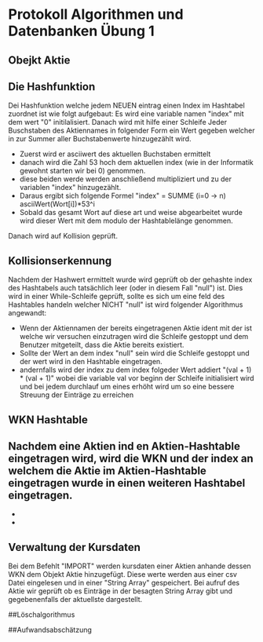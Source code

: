 # Protokoll Algorithmen und Datenbanken Übung 1

## Obejkt Aktie

## Die Hashfunktion
 Dei Hashfunktion welche jedem NEUEN eintrag einen Index im Hashtabel zuordnet ist wie folgt aufgebaut:
 Es wird eine variable namen "index" mit dem wert "0" initilalisiert. Danach wird mit hilfe einer Schleife 
 Jeder Buschstaben des Aktiennames in folgender Form ein Wert gegeben welcher in zur Summer aller Buchstabenwerte hinzugezählt wird.
 
 - Zuerst wird er asciiwert des aktuellen Buchstaben ermittelt
 - danach wird die Zahl 53 hoch dem aktuellen index (wie in der Informatik gewohnt starten wir bei 0) genommen.
 - diese beiden werde werden anschließend multipliziert und zu der variablen "index" hinzugezählt.
 - Daraus ergibt sich folgende Formel "index" = SUMME (i=0 -> n) asciiWert(Wort[i])*53^i
 - Sobald das gesamt Wort auf diese art und weise abgearbeitet wurde wird dieser Wert mit dem modulo der Hashtablelänge genommen.
 
 Danach wird auf Kollision geprüft.


## Kollisionserkennung
 Nachdem der Hashwert ermittelt wurde wird geprüft ob der gehashte index des Hashtabels auch tatsächlich leer (oder in diesem Fall "null") ist.
 Dies wird in einer While-Schleife geprüft, sollte es sich um eine feld des Hashtables handeln welcher NICHT "null" ist wird folgender Algorithmus angewandt:
 - Wenn der Aktiennamen der bereits eingetragenen Aktie ident mit der ist welche wir versuchen einzutragen wird die Schleife gestoppt und dem Benutzer mitgeteilt, dass die Aktie bereits existiert.
 - Sollte der Wert an dem index "null" sein wird die Schleife gestoppt und der wert wird in den Hashtable eingetragen.
 - andernfalls wird der index zu dem index folgeder Wert addiert "(val + 1) * (val + 1)" wobei die variable val vor beginn der Schleife initialisiert
   wird und bei jedem durchlauf um eines erhöht wird um so eine bessere Streuung der Einträge zu erreichen

## WKN Hashtable
 Nachdem eine Aktien ind en Aktien-Hashtable eingetragen wird, wird die WKN und der index an welchem die Aktie im Aktien-Hashtable 
 eingetragen wurde in einen weiteren Hashtabel eingetragen.
 -
 -
 -

## Verwaltung der Kursdaten
 Bei dem Befehlt "IMPORT" werden kursdaten einer Aktien anhande dessen WKN dem Objekt Aktie hinzugefügt.
 Diese werte werden aus einer csv Datei eingelesen und in einer "String Array" gespeichert.
 Bei aufruf des Aktie wir geprüft ob es Einträge in der besagten String Array gibt und gegebenenfalls der aktuellste dargestellt.

##Löschalgorithmus

##Aufwandsabschätzung


